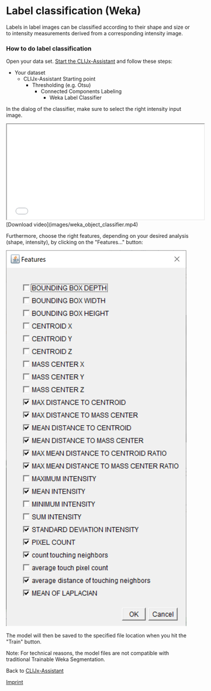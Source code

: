 # Label classification (Weka)
Labels in label images can be classified according to their shape and size or to intensity measurements derived from a 
corresponding intensity image. 

### How to do label classification
Open your data set. [Start the CLIJx-Assistant](https://clij.github.io/assistant/getting_started) and follow these steps:

* Your dataset
  * CLIJx-Assistant Starting point
    * Thresholding (e.g. Otsu)
      * Connected Components Labeling
        * Weka Label Classifier
        
In the dialog of the classifier, make sure to select the right intensity input image.

<iframe src="images/weka_object_classifier.mp4" width="540" height="260"></iframe>
[Download video](images/weka_object_classifier.mp4)

Furthermore, choose the right features, depending on your desired analysis (shape, intensity), by clicking on the "Features..." button:

![Image](images/weka_label_classifier_features.png)

The model will then be saved to the specified file location when you hit the "Train" button.

Note: For technical reasons, the model files are not compatible with traditional Trainable Weka Segmentation.

Back to [CLIJx-Assistant](https://clij.github.io/assistant)

[Imprint](https://clij.github.io/imprint)
